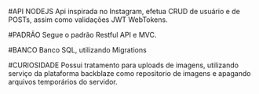 #API NODEJS
Api inspirada no Instagram, efetua CRUD de usuário e de POSTs, assim como validações JWT WebTokens.


#PADRÃO
Segue o padrão Restful API e MVC.

#BANCO
Banco SQL, utilizando Migrations

#CURIOSIDADE
Possui tratamento para uploads de imagens, utilizando serviço da plataforma backblaze como repositorio de imagens e apagando arquivos temporários do servidor.
